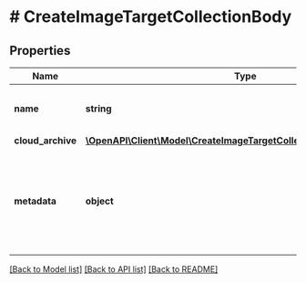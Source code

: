 # # CreateImageTargetCollectionBody

## Properties

Name | Type | Description | Notes
------------ | ------------- | ------------- | -------------
**name** | **string** | Required - Name of the Target Collection. | [optional]
**cloud_archive** | [**\OpenAPI\Client\Model\CreateImageTargetCollectionBodyCloudArchive**](CreateImageTargetCollectionBodyCloudArchive.md) |  | [optional]
**metadata** | **object** | Optional - Arbitrary JSON data that should be stored together with the Target Collection. | [optional]

[[Back to Model list]](../../README.md#models) [[Back to API list]](../../README.md#endpoints) [[Back to README]](../../README.md)

